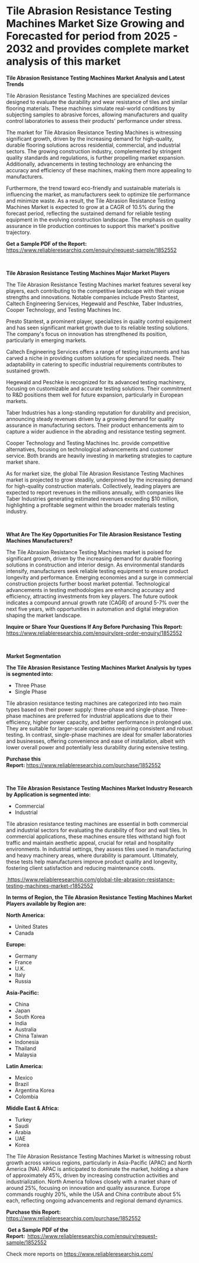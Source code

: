<p><h1>Tile Abrasion Resistance Testing Machines Market Size Growing and Forecasted for period from 2025 - 2032 and provides complete market analysis of this market</h1></p><p><strong>Tile Abrasion Resistance Testing Machines Market Analysis and Latest Trends</strong></p>
<p><p>Tile Abrasion Resistance Testing Machines are specialized devices designed to evaluate the durability and wear resistance of tiles and similar flooring materials. These machines simulate real-world conditions by subjecting samples to abrasive forces, allowing manufacturers and quality control laboratories to assess their products' performance under stress. </p><p>The market for Tile Abrasion Resistance Testing Machines is witnessing significant growth, driven by the increasing demand for high-quality, durable flooring solutions across residential, commercial, and industrial sectors. The growing construction industry, complemented by stringent quality standards and regulations, is further propelling market expansion. Additionally, advancements in testing technology are enhancing the accuracy and efficiency of these machines, making them more appealing to manufacturers.</p><p>Furthermore, the trend toward eco-friendly and sustainable materials is influencing the market, as manufacturers seek to optimize tile performance and minimize waste. As a result, the Tile Abrasion Resistance Testing Machines Market is expected to grow at a CAGR of 10.5% during the forecast period, reflecting the sustained demand for reliable testing equipment in the evolving construction landscape. The emphasis on quality assurance in tile production continues to support this market's positive trajectory.</p></p>
<p><strong>Get a Sample PDF of the Report:&nbsp;</strong> <a href="https://www.reliableresearchiq.com/enquiry/request-sample/1852552?utm_campaign=2212&utm_medium=2&utm_source=Github&utm_content=ia&utm_term=12042025&utm_id=tile-abrasion-resistance-testing-machines">https://www.reliableresearchiq.com/enquiry/request-sample/1852552</a></p>
<p>&nbsp;</p>
<p><strong>Tile Abrasion Resistance Testing Machines Major Market Players</strong></p>
<p><p>The Tile Abrasion Resistance Testing Machines market features several key players, each contributing to the competitive landscape with their unique strengths and innovations. Notable companies include Presto Stantest, Caltech Engineering Services, Hegewald and Peschke, Taber Industries, Cooper Technology, and Testing Machines Inc.</p><p>Presto Stantest, a prominent player, specializes in quality control equipment and has seen significant market growth due to its reliable testing solutions. The company's focus on innovation has strengthened its position, particularly in emerging markets.</p><p>Caltech Engineering Services offers a range of testing instruments and has carved a niche in providing custom solutions for specialized needs. Their adaptability in catering to specific industrial requirements contributes to sustained growth.</p><p>Hegewald and Peschke is recognized for its advanced testing machinery, focusing on customizable and accurate testing solutions. Their commitment to R&D positions them well for future expansion, particularly in European markets.</p><p>Taber Industries has a long-standing reputation for durability and precision, announcing steady revenues driven by a growing demand for quality assurance in manufacturing sectors. Their product enhancements aim to capture a wider audience in the abrading and resistance testing segment.</p><p>Cooper Technology and Testing Machines Inc. provide competitive alternatives, focusing on technological advancements and customer service. Both brands are heavily investing in marketing strategies to capture market share.</p><p>As for market size, the global Tile Abrasion Resistance Testing Machines market is projected to grow steadily, underpinned by the increasing demand for high-quality construction materials. Collectively, leading players are expected to report revenues in the millions annually, with companies like Taber Industries generating estimated revenues exceeding $10 million, highlighting a profitable segment within the broader materials testing industry.</p></p>
<p>&nbsp;</p>
<p><strong>What Are The Key Opportunities For Tile Abrasion Resistance Testing Machines Manufacturers?</strong></p>
<p><p>The Tile Abrasion Resistance Testing Machines market is poised for significant growth, driven by the increasing demand for durable flooring solutions in construction and interior design. As environmental standards intensify, manufacturers seek reliable testing equipment to ensure product longevity and performance. Emerging economies and a surge in commercial construction projects further boost market potential. Technological advancements in testing methodologies are enhancing accuracy and efficiency, attracting investments from key players. The future outlook indicates a compound annual growth rate (CAGR) of around 5-7% over the next five years, with opportunities in automation and digital integration shaping the market landscape.</p></p>
<p><strong>Inquire or Share Your Questions If Any Before Purchasing This Report:</strong> <a href="https://www.reliableresearchiq.com/enquiry/pre-order-enquiry/1852552?utm_campaign=2212&utm_medium=2&utm_source=Github&utm_content=ia&utm_term=12042025&utm_id=tile-abrasion-resistance-testing-machines">https://www.reliableresearchiq.com/enquiry/pre-order-enquiry/1852552</a></p>
<p>&nbsp;</p>
<p><strong>Market Segmentation</strong></p>
<p><strong>The Tile Abrasion Resistance Testing Machines Market Analysis by types is segmented into:</strong></p>
<p><ul><li>Three Phase</li><li>Single Phase</li></ul></p>
<p><p>Tile abrasion resistance testing machines are categorized into two main types based on their power supply: three-phase and single-phase. Three-phase machines are preferred for industrial applications due to their efficiency, higher power capacity, and better performance in prolonged use. They are suitable for larger-scale operations requiring consistent and robust testing. In contrast, single-phase machines are ideal for smaller laboratories and businesses, offering convenience and ease of installation, albeit with lower overall power and potentially less durability during extensive testing.</p></p>
<p><strong>Purchase this Report:&nbsp;</strong><a href="https://www.reliableresearchiq.com/purchase/1852552?utm_campaign=2212&utm_medium=2&utm_source=Github&utm_content=ia&utm_term=12042025&utm_id=tile-abrasion-resistance-testing-machines">https://www.reliableresearchiq.com/purchase/1852552</a></p>
<p>&nbsp;</p>
<p><strong>The Tile Abrasion Resistance Testing Machines Market Industry Research by Application is segmented into:</strong></p>
<p><ul><li>Commercial</li><li>Industrial</li></ul></p>
<p><p>Tile abrasion resistance testing machines are essential in both commercial and industrial sectors for evaluating the durability of floor and wall tiles. In commercial applications, these machines ensure tiles withstand high foot traffic and maintain aesthetic appeal, crucial for retail and hospitality environments. In industrial settings, they assess tiles used in manufacturing and heavy machinery areas, where durability is paramount. Ultimately, these tests help manufacturers improve product quality and longevity, fostering client satisfaction and reducing maintenance costs.</p></p>
<p><a href="https://www.reliableresearchiq.com/global-tile-abrasion-resistance-testing-machines-market-r1852552?utm_campaign=2212&utm_medium=2&utm_source=Github&utm_content=ia&utm_term=12042025&utm_id=tile-abrasion-resistance-testing-machines">&nbsp;https://www.reliableresearchiq.com/global-tile-abrasion-resistance-testing-machines-market-r1852552</a></p>
<p><strong>In terms of Region, the Tile Abrasion Resistance Testing Machines Market Players available by Region are:</strong></p>
<p>
    <p> <strong> North America: </strong>
        <ul>
            <li>United States</li>
            <li>Canada</li>
        </ul>
        </p> 
    <p> <strong> Europe: </strong>
        <ul>
            <li>Germany</li>
            <li>France</li>
            <li>U.K.</li>
            <li>Italy</li>
            <li>Russia</li>
        </ul>
        </p> 
    <p> <strong> Asia-Pacific: </strong>
        <ul>
            <li>China</li>
            <li>Japan</li>
            <li>South Korea</li>
            <li>India</li>
            <li>Australia</li>
            <li>China Taiwan</li>
            <li>Indonesia</li>
            <li>Thailand</li>
            <li>Malaysia</li>
        </ul>
        </p> 
    <p> <strong> Latin America: </strong>
        <ul>
            <li>Mexico</li>
            <li>Brazil</li>
            <li>Argentina Korea</li>
            <li>Colombia</li>
        </ul>
        </p> 
    <p> <strong> Middle East & Africa: </strong>
        <ul>
            <li>Turkey</li>
            <li>Saudi</li>
            <li>Arabia</li>
            <li>UAE</li>
            <li>Korea</li>
        </ul>
    </p>
    </p>
<p><p>The Tile Abrasion Resistance Testing Machines Market is witnessing robust growth across various regions, particularly in Asia-Pacific (APAC) and North America (NA). APAC is anticipated to dominate the market, holding a share of approximately 45%, driven by increasing construction activities and industrialization. North America follows closely with a market share of around 25%, focusing on innovation and quality assurance. Europe commands roughly 20%, while the USA and China contribute about 5% each, reflecting ongoing advancements and regional demand dynamics.</p></p>
<p><strong>Purchase this Report: </strong><a href="https://www.reliableresearchiq.com/purchase/1852552?utm_campaign=2212&utm_medium=2&utm_source=Github&utm_content=ia&utm_term=12042025&utm_id=tile-abrasion-resistance-testing-machines">https://www.reliableresearchiq.com/purchase/1852552</a></p>
<p>&nbsp;<strong>Get a Sample PDF of the Report:&nbsp;&nbsp;</strong><a href="https://www.reliableresearchiq.com/enquiry/request-sample/1852552?utm_campaign=2212&utm_medium=2&utm_source=Github&utm_content=ia&utm_term=12042025&utm_id=tile-abrasion-resistance-testing-machines">https://www.reliableresearchiq.com/enquiry/request-sample/1852552</a></p>
<p><strong></strong></p>
<p>Check more reports on <a href="https://www.reliableresearchiq.com/?utm_campaign=2212&utm_medium=2&utm_source=Github&utm_content=ia&utm_term=12042025&utm_id=tile-abrasion-resistance-testing-machines">https://www.reliableresearchiq.com/</a></p>